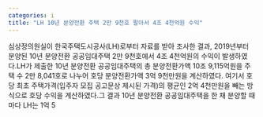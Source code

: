 ```yaml
---
categories: i
title: "LH 10년 분양전환 주택 2만 9천호 팔아서 4조 4천억원 수익"
---
```

심상정의원실이 한국주택도시공사(LH)로부터 자료를 받아 조사한 결과, 2019년부터 분양된 10년 분양전환 공공임대주택 2만 9천호에서 4조 4천억원의 수익이 발생하였다.LH가 제출한 10년 분양전환 공공임대주택의 총 분양전환가액 10조 9,115억원을 주택 수 2만 8,041호로 나누어 호당 분양전환가액 3억 9천만원을 계산하였다. 여기서 호당 최초 주택가격(입주자 모집 공고문상 제시된 가격)의 평균인 2억 4천만원을 빼는 방식으로 호당 수익을 계산하였다.그 결과 10년 분양전환 공공임대주택을 한 채 분양할 때마다 LH는 1억 5